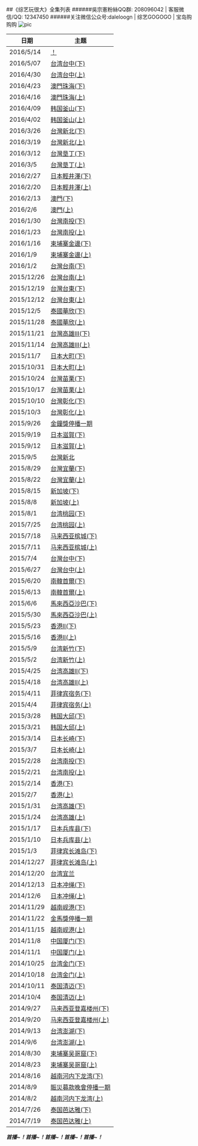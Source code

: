 ##《综艺玩很大》全集列表
######吳宗憲粉絲QQ群: 208096042  |  客服微信/QQ: 12347450
######关注微信公众号:daleloogn | 综艺GOGOGO | 宝岛购购购
![pic](http://imgsrc.baidu.com/forum/w%3D580/sign=21028f2ff036afc30e0c3f6d8318eb85/763ade1001e9390103724fd17cec54e734d196d4.jpg)

日期|主题
----|----
|2016/5/14|[！](http://www.acfun.tv/v/ac)
|2016/5/07|[台湾台中(下)](http://www.acfun.tv/v/ac2727331)
|2016/4/30|[台湾台中(上)](http://www.acfun.tv/v/ac2712034)
|2016/4/23|[澳門珠海(下)](http://www.acfun.tv/v/ac2695895)
|2016/4/16|[澳門珠海(上)](http://www.acfun.tv/v/ac2675721)
|2016/4/09|[韩国釜山(下)](http://www.acfun.tv/v/ac2659953)
|2016/4/02|[韩国釜山(上)](http://www.acfun.tv/v/ac2644812)
|2016/3/26|[台灣新北(下)](http://www.acfun.tv/v/ac2629267)
|2016/3/19|[台灣新北(上)](http://www.acfun.tv/v/ac2615424)
|2016/3/12|[台灣垦丁(下)](http://www.acfun.tv/v/ac2599675)
|2016/3/5|[台灣垦丁(上)](http://www.acfun.tv/v/ac2590603)
|2016/2/27|[日本輕井澤(下)](http://www.acfun.tv/v/ac2590603_4)
|2016/2/20|[日本輕井澤(上)](http://www.acfun.tv/v/ac2590603_3)
|2016/2/13|[澳門(下)](http://www.acfun.tv/v/ac2536095)
|2016/2/6|[澳門(上)](http://www.acfun.tv/v/ac2535985)
|2016/1/30|[台灣南投(下)](http://www.acfun.tv/v/ac2507155)
|2016/1/23|[台灣南投(上)](http://www.acfun.tv/v/ac2485442)
|2016/1/16|[柬埔寨金邊(下)](http://www.acfun.tv/v/ac2466691)
|2016/1/9|[柬埔寨金邊(上)](http://www.acfun.tv/v/ac2450335)
|2016/1/2|[台灣台南(下)](http://www.acfun.tv/v/ac2691075_2)
|2015/12/26|[台灣台南(上)](http://www.acfun.tv/v/ac2691631_3)
|2015/12/19|[台灣台東(下)](http://www.acfun.tv/v/ac2691565_2)
|2015/12/12|[台灣台東(上)](http://www.acfun.tv/v/ac2691565)
|2015/12/5|[泰國華欣(下)](http://www.acfun.tv/v/ac2691631_2)
|2015/11/28|[泰國華欣(上)](http://www.acfun.tv/v/ac2691631)
|2015/11/21|[台灣高雄Ⅲ(下)](http://www.acfun.tv/v/ac2695053_25)
|2015/11/14|[台灣高雄Ⅲ(上)](http://www.acfun.tv/v/ac2695053_24)
|2015/11/7|[日本大町(下)](http://www.acfun.tv/v/ac2695053_23)
|2015/10/31|[日本大町(上)](http://www.acfun.tv/v/ac2695053_22)
|2015/10/24|[台灣苗栗(下)](http://www.acfun.tv/v/ac2695053_21)
|2015/10/17|[台灣苗栗(上)](http://www.acfun.tv/v/ac2695053_20)
|2015/10/10|[台灣彰化(下)](http://www.acfun.tv/v/ac2695053_19)
|2015/10/3|[台灣彰化(上)](http://www.acfun.tv/v/ac2695053_18)
|2015/9/26|[金鐘獎停播一期](http://www.acfun.tv/u/daleloogn)
|2015/9/19|[日本滋賀(下)](http://www.acfun.tv/v/ac2695053_17)
|2015/9/12|[日本滋賀(上)](http://www.acfun.tv/v/ac2695053_16)
|2015/9/5|[台灣新北](http://www.acfun.tv/v/ac2695053_15)
|2015/8/29|[台灣宜蘭(下)](http://www.acfun.tv/v/ac2695053_14)
|2015/8/22|[台灣宜蘭(上)](http://www.acfun.tv/v/ac2699349_3)
|2015/8/15|[新加坡(下)](http://www.acfun.tv/v/ac2695053_13)
|2015/8/8|[新加坡(上)](http://www.acfun.tv/v/ac2695053_12)
|2015/8/1|[台湾桃园(下)](http://www.acfun.tv/v/ac2695053_11)
|2015/7/25|[台湾桃园(上)](http://www.acfun.tv/v/ac2691075)
|2015/7/18|[马来西亚槟城(下)](http://www.acfun.tv/v/ac2695053_10)
|2015/7/11|[马来西亚槟城(上)](http://www.acfun.tv/v/ac2695053_9)
|2015/7/4|[台灣台中(下)](http://www.acfun.tv/v/ac2695053_8)
|2015/6/27|[台灣台中(上)](http://www.acfun.tv/v/ac2695053_7)
|2015/6/20|[南韓首爾(下)](http://www.acfun.tv/v/ac2695053_6)
|2015/6/13|[南韓首爾(上)](http://www.acfun.tv/v/ac2695053_5)
|2015/6/6|[馬來西亞沙巴(下)](http://www.acfun.tv/v/ac2695053_4)
|2015/5/30|[馬來西亞沙巴(上)](http://www.acfun.tv/v/ac2695053_3)
|2015/5/23|[香港Ⅱ(下)](http://www.acfun.tv/v/ac2695053_2)
|2015/5/16|[香港Ⅱ(上)](http://www.acfun.tv/v/ac2695053)
|2015/5/9|[台湾新竹(下)](http://www.acfun.tv/v/ac2693186_17)
|2015/5/2|[台湾新竹(上)](http://www.acfun.tv/v/ac2693186_16)
|2015/4/25|[台湾高雄Ⅱ(下)](http://www.acfun.tv/v/ac2693186_15)
|2015/4/18|[台湾高雄Ⅱ(上)](http://www.acfun.tv/v/ac2693186_14)
|2015/4/11|[菲律宾宿务(下)](http://www.acfun.tv/v/ac2699098)
|2015/4/4|[菲律宾宿务(上)](http://www.acfun.tv/v/ac2444659)
|2015/3/28|[韩国大邱(下)](http://www.acfun.tv/v/ac2698600_3)
|2015/3/21|[韩国大邱(上)](http://www.acfun.tv/v/ac2693186_13)
|2015/3/14|[日本长崎(下)](http://www.acfun.tv/v/ac2701126)
|2015/3/7|[日本长崎(上)](http://www.acfun.tv/v/ac2448500)
|2015/2/28|[台湾南投(下)](http://www.acfun.tv/v/ac2698600_2)
|2015/2/21|[台湾南投(上)](http://www.acfun.tv/v/ac2693186_12)
|2015/2/14|[香港(下)](http://www.acfun.tv/v/ac2693186_11)
|2015/2/7|[香港(上)](http://www.acfun.tv/v/ac2693186_10)
|2015/1/31|[台湾高雄(下)](http://www.acfun.tv/v/ac2698600)
|2015/1/24|[台湾高雄(上)](http://www.acfun.tv/v/ac2693186_9)
|2015/1/17|[日本兵库县(下)](http://www.acfun.tv/v/ac2448421)
|2015/1/10|[日本兵库县(上)](http://www.acfun.tv/v/ac2693186_8)
|2015/1/3|[菲律宾长滩岛(下)](http://www.acfun.tv/v/ac2693186_7)
|2014/12/27|[菲律宾长滩岛(上)](http://www.acfun.tv/v/ac2448298)
|2014/12/20|[台湾宜兰](http://www.acfun.tv/v/ac2693186_5)
|2014/12/13|[日本冲绳(下)](http://www.acfun.tv/v/ac2693186_4)
|2014/12/6|[日本冲绳(上)](http://www.acfun.tv/v/ac2693186_3)
|2014/11/29|[越南岘港(下)](http://www.acfun.tv/v/ac2693186_2)
|2014/11/22|[金馬獎停播一期](http://www.acfun.tv/u/daleloogn)
|2014/11/15|[越南岘港(上)](http://www.acfun.tv/v/ac2693186)
|2014/11/8|[中国厦门(下)](http://www.acfun.tv/v/ac2692078_15)
|2014/11/1|[中国厦门(上)](http://www.acfun.tv/v/ac2692078_14)
|2014/10/25|[台湾金门(下)](http://www.acfun.tv/v/ac2692078_13)
|2014/10/18|[台湾金门(上)](http://www.acfun.tv/v/ac2692078_12)
|2014/10/11|[泰国清迈(下)](http://www.acfun.tv/v/ac2692078_11)
|2014/10/4|[泰国清迈(上)](http://www.acfun.tv/v/ac2692078_10)
|2014/9/27|[马来西亚登嘉楼州(下)](http://www.acfun.tv/v/ac2692078_9)
|2014/9/20|[马来西亚登嘉楼州(上)](http://www.acfun.tv/v/ac2692078_8)
|2014/9/13|[台湾澎湖(下)](http://www.acfun.tv/v/ac2692078_7)
|2014/9/6|[台湾澎湖(上)](http://www.acfun.tv/v/ac2692078_6)
|2014/8/30|[柬埔寨吴哥窟(下)](http://www.acfun.tv/v/ac2692078_5)
|2014/8/23|[柬埔寨吴哥窟(上)](http://www.acfun.tv/v/ac2692078_4)
|2014/8/16|[越南河内下龙湾(下)](http://www.acfun.tv/v/ac2692078_3)
|2014/8/9|[賑災募款晚會停播一期](http://www.acfun.tv/u/daleloogn)
|2014/8/2|[越南河内下龙湾(上)](http://www.acfun.tv/v/ac2692078_2)
|2014/7/26|[泰国芭达雅(下)](http://www.acfun.tv/v/ac2444641)
|2014/7/19|[泰国芭达雅(上)](http://www.acfun.tv/v/ac2692078)
***首播~！首播~！首播~！首播~！首播~！***
